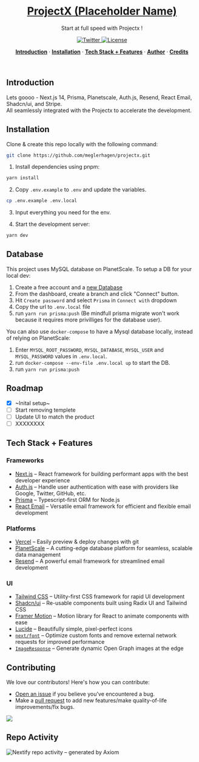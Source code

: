 <a href="https://projectx-eight-gilt.vercel.app/">
  <h1 align="center">ProjectX (Placeholder Name)</h1>
</a>

<p align="center">
  Start at full speed with Projectx !
</p>

<p align="center">
  <a href="https://twitter.com/placeholder">
    <img src="https://img.shields.io/twitter/follow/Projectx?style=flat&label=%40projectxy&logo=twitter&color=0bf&logoColor=fff" alt="Twitter" />
  </a>
  <a href="https://github.com/meglerhagen/projectx/blob/main/LICENSE">
    <img src="https://img.shields.io/github/license/meglerhagen/projectx?label=license&logo=github&color=f80&logoColor=fff" alt="License" />
  </a>
</p>

<p align="center">
  <a href="#introduction"><strong>Introduction</strong></a> ·
  <a href="#installation"><strong>Installation</strong></a> ·
  <a href="#tech-stack--features"><strong>Tech Stack + Features</strong></a> ·
  <a href="#author"><strong>Author</strong></a> ·
  <a href="#credits"><strong>Credits</strong></a>
</p>
<br/>

## Introduction

Lets goooo - Next.js 14, Prisma, Planetscale, Auth.js, Resend, React Email, Shadcn/ui, and Stripe.
<br/>
All seamlessly integrated with the Projectx to accelerate the development.

## Installation

Clone & create this repo locally with the following command:

```bash
git clone https://github.com/meglerhagen/projectx.git
```

1. Install dependencies using pnpm:

```sh
yarn install
```

2. Copy `.env.example` to `.env` and update the variables.

```sh
cp .env.example .env.local
```

3. Input everything you need for the env. 

4. Start the development server:

```sh
yarn dev
```

## Database

This project uses MySQL database on PlanetScale. To setup a DB for your local dev:
1. Create a free account and a [new Database](https://planetscale.com/docs/tutorials/planetscale-quick-start-guide#create-a-database)
2. From the dashboard, create a branch and click "Connect" button.
3. Hit `Create password` and select `Prisma` in `Connect with` dropdown
4. Copy the url to `.env.local` file
5. run `yarn run prisma:push` (Be mindfull prisma migrate won't work because it requires more privilliges for the database user).

You can also use `docker-compose` to have a Mysql database locally, instead of relying on PlanetScale:
1. Enter `MYSQL_ROOT_PASSWORD`, `MYSQL_DATABASE`, `MYSQL_USER` and `MYSQL_PASSWORD` values in `.env.local`.
2. run `docker-compose --env-file .env.local up` to start the DB.
3. run `yarn run prisma:push`

## Roadmap

- [x] ~Inital setup~  
- [ ] Start removing templete  
- [ ] Update UI to match the product
- [ ] XXXXXXXX

## Tech Stack + Features

### Frameworks

- [Next.js](https://nextjs.org/) – React framework for building performant apps with the best developer experience
- [Auth.js](https://authjs.dev/) – Handle user authentication with ease with providers like Google, Twitter, GitHub, etc.
- [Prisma](https://www.prisma.io/) – Typescript-first ORM for Node.js
- [React Email](https://react.email/) – Versatile email framework for efficient and flexible email development

### Platforms

- [Vercel](https://vercel.com/) – Easily preview & deploy changes with git
- [PlanetScale](https://planetscale.com/) – A cutting-edge database platform for seamless, scalable data management
- [Resend](https://resend.com/) – A powerful email framework for streamlined email development

### UI

- [Tailwind CSS](https://tailwindcss.com/) – Utility-first CSS framework for rapid UI development
- [Shadcn/ui](https://ui.shadcn.com/) – Re-usable components built using Radix UI and Tailwind CSS
- [Framer Motion](https://framer.com/motion) – Motion library for React to animate components with ease
- [Lucide](https://lucide.dev/) – Beautifully simple, pixel-perfect icons
- [`next/font`](https://nextjs.org/docs/basic-features/font-optimization) – Optimize custom fonts and remove external network requests for improved performance
- [`ImageResponse`](https://nextjs.org/docs/app/api-reference/functions/image-response) – Generate dynamic Open Graph images at the edge

## Contributing

We love our contributors! Here's how you can contribute:

- [Open an issue](https://github.com/meglerhagen/projectx/issues) if you believe you've encountered a bug.
- Make a [pull request](https://github.com/meglerhagen/projectx/pull) to add new features/make quality-of-life improvements/fix bugs.

<a href="https://github.com/meglerhagen/projectx/graphs/contributors">
  <img src="https://contrib.rocks/image?repo=meglerhagen/projectx" />
</a>

## Repo Activity

![Nextify repo activity – generated by Axiom](https://repobeats.axiom.co/api/embed/f90bd65d98d57ce8fc8bbf36079da64f0c5c8764.svg "Repobeats analytics image")

